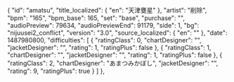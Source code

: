 {
      "id": "amatsu",
      "title_localized": {
        "en": "天津甕星"
      },
      "artist": "削除",
      "bpm": "165",
      "bpm_base": 165,
      "set": "base",
      "purchase": "",
      "audioPreview": 79634,
      "audioPreviewEnd": 91179,
      "side": 1,
      "bg": "nijuusei2_conflict",
      "version": "3.0",
      "source_localized": {
        "en": ""
      },
      "date": 1487980800,
      "difficulties": [
        {
          "ratingClass": 0,
          "chartDesigner": "",
          "jacketDesigner": "",
          "rating": 1,
          "ratingPlus": false
        },
        {
          "ratingClass": 1,
          "chartDesigner": "",
          "jacketDesigner": "",
          "rating": 1,
          "ratingPlus": false
        },
        {
          "ratingClass": 2,
          "chartDesigner": "あまつみかぼし",
          "jacketDesigner": "",
          "rating": 9,
          "ratingPlus": true
        }
      ]
    },